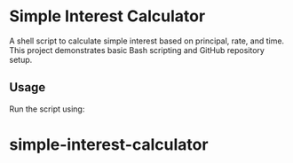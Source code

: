# Simple Interest Calculator
A shell script to calculate simple interest based on principal, rate, and time.  
This project demonstrates basic Bash scripting and GitHub repository setup.

## Usage
Run the script using:
# simple-interest-calculator

